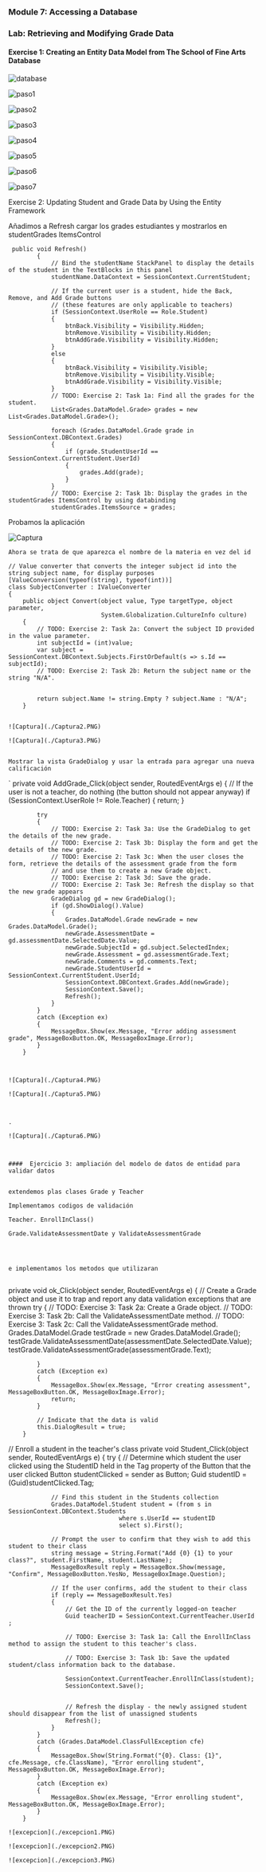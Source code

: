 ### Module 7: Accessing a Database

### Lab: Retrieving and Modifying Grade Data

#### Exercise 1: Creating an Entity Data Model from The School of Fine Arts Database


![database](./database.PNG)

![paso1](./data1.PNG)

![paso2](./data2.PNG)

![paso3](./data3.PNG)

![paso4](./data4.PNG)

![paso5](./data5.PNG)

![paso6](./data6.PNG)

![paso7](./data7.PNG)


Exercise 2: Updating Student and Grade Data by Using the Entity Framework


Añadimos a Refresh cargar los grades estudiantes y mostrarlos en studentGrades ItemsControl 

```` 
 public void Refresh()
        {
            // Bind the studentName StackPanel to display the details of the student in the TextBlocks in this panel
            studentName.DataContext = SessionContext.CurrentStudent;

            // If the current user is a student, hide the Back, Remove, and Add Grade buttons
            // (these features are only applicable to teachers)
            if (SessionContext.UserRole == Role.Student)
            {
                btnBack.Visibility = Visibility.Hidden;
                btnRemove.Visibility = Visibility.Hidden;
                btnAddGrade.Visibility = Visibility.Hidden;
            }
            else
            {
                btnBack.Visibility = Visibility.Visible;
                btnRemove.Visibility = Visibility.Visible;
                btnAddGrade.Visibility = Visibility.Visible;
            }
			// TODO: Exercise 2: Task 1a: Find all the grades for the student.
			List<Grades.DataModel.Grade> grades = new List<Grades.DataModel.Grade>();

			foreach (Grades.DataModel.Grade grade in SessionContext.DBContext.Grades)
			{
				if (grade.StudentUserId == SessionContext.CurrentStudent.UserId)
				{
					grades.Add(grade);
				}
			}
			// TODO: Exercise 2: Task 1b: Display the grades in the studentGrades ItemsControl by using databinding
			studentGrades.ItemsSource = grades;

````

Probamos la aplicación

![Captura](./Captura.PNG)


````
Ahora se trata de que aparezca el nombre de la materia en vez del id
````
    // Value converter that converts the integer subject id into the string subject name, for display purposes
    [ValueConversion(typeof(string), typeof(int))]
    class SubjectConverter : IValueConverter
    {
        public object Convert(object value, Type targetType, object parameter,
                              System.Globalization.CultureInfo culture)
        {
            // TODO: Exercise 2: Task 2a: Convert the subject ID provided in the value parameter.
            int subjectId = (int)value;
            var subject = SessionContext.DBContext.Subjects.FirstOrDefault(s => s.Id == subjectId);
            // TODO: Exercise 2: Task 2b: Return the subject name or the string "N/A".


            return subject.Name != string.Empty ? subject.Name : "N/A";
        }
````

![Captura](./Captura2.PNG)

![Captura](./Captura3.PNG)


Mostrar la vista GradeDialog y usar la entrada para agregar una nueva calificación

````
`     private void AddGrade_Click(object sender, RoutedEventArgs e)
        {
            // If the user is not a teacher, do nothing (the button should not appear anyway)
            if (SessionContext.UserRole != Role.Teacher)
            {
                return;
            }

            try
            {
                // TODO: Exercise 2: Task 3a: Use the GradeDialog to get the details of the new grade.
                // TODO: Exercise 2: Task 3b: Display the form and get the details of the new grade.
                // TODO: Exercise 2: Task 3c: When the user closes the form, retrieve the details of the assessment grade from the form
                // and use them to create a new Grade object.
                // TODO: Exercise 2: Task 3d: Save the grade.
                // TODO: Exercise 2: Task 3e: Refresh the display so that the new grade appears
                GradeDialog gd = new GradeDialog();
                if (gd.ShowDialog().Value)
                {
                    Grades.DataModel.Grade newGrade = new Grades.DataModel.Grade();
                    newGrade.AssessmentDate = gd.assessmentDate.SelectedDate.Value;
                    newGrade.SubjectId = gd.subject.SelectedIndex;
                    newGrade.Assessment = gd.assessmentGrade.Text;
                    newGrade.Comments = gd.comments.Text;
                    newGrade.StudentUserId = SessionContext.CurrentStudent.UserId;
                    SessionContext.DBContext.Grades.Add(newGrade);
                    SessionContext.Save();
                    Refresh();
                }
            }
            catch (Exception ex)
            {
                MessageBox.Show(ex.Message, "Error adding assessment grade", MessageBoxButton.OK, MessageBoxImage.Error);
            }
        }
````


![Captura](./Captura4.PNG)

![Captura](./Captura5.PNG)



.

![Captura](./Captura6.PNG)



####  Ejercicio 3: ampliación del modelo de datos de entidad para validar datos


extendemos plas clases Grade y Teacher

Implementamos codigos de validación

Teacher. EnrollInClass()

Grade.ValidateAssessmentDate y ValidateAssessmentGrade




e implementamos los metodos que utilizaran


````
private void ok_Click(object sender, RoutedEventArgs e)
        {
            // Create a Grade object and use it to trap and report any data validation exceptions that are thrown
            try
            {
                // TODO: Exercise 3: Task 2a: Create a Grade object.
                // TODO: Exercise 3: Task 2b: Call the ValidateAssessmentDate method.
                // TODO: Exercise 3: Task 2c: Call the ValidateAssessmentGrade method.
                Grades.DataModel.Grade testGrade = new Grades.DataModel.Grade();
                testGrade.ValidateAssessmentDate(assessmentDate.SelectedDate.Value);
                testGrade.ValidateAssessmentGrade(assessmentGrade.Text);

            }
            catch (Exception ex)
            {
                MessageBox.Show(ex.Message, "Error creating assessment", MessageBoxButton.OK, MessageBoxImage.Error);
                return;
            }            

            // Indicate that the data is valid
            this.DialogResult = true;
        }
		
		
  // Enroll a student in the teacher's class
        private void Student_Click(object sender, RoutedEventArgs e)
        {
            try
            {
                // Determine which student the user clicked using the StudentID held in the Tag property of the Button that the user clicked
                Button studentClicked = sender as Button;
                Guid studentID = (Guid)studentClicked.Tag;

                // Find this student in the Students collection
                Grades.DataModel.Student student = (from s in SessionContext.DBContext.Students 
                                   where s.UserId == studentID
                                   select s).First();

                // Prompt the user to confirm that they wish to add this student to their class
                string message = String.Format("Add {0} {1} to your class?", student.FirstName, student.LastName);
                MessageBoxResult reply = MessageBox.Show(message, "Confirm", MessageBoxButton.YesNo, MessageBoxImage.Question);

                // If the user confirms, add the student to their class
                if (reply == MessageBoxResult.Yes)
                {
                    // Get the ID of the currently logged-on teacher
                    Guid teacherID = SessionContext.CurrentTeacher.UserId ;

                    // TODO: Exercise 3: Task 1a: Call the EnrollInClass method to assign the student to this teacher's class.

                    // TODO: Exercise 3: Task 1b: Save the updated student/class information back to the database.

                    SessionContext.CurrentTeacher.EnrollInClass(student);
                    SessionContext.Save();


                    // Refresh the display - the newly assigned student should disappear from the list of unassigned students
                    Refresh();
                }
            }
            catch (Grades.DataModel.ClassFullException cfe)
            {
                MessageBox.Show(String.Format("{0}. Class: {1}", cfe.Message, cfe.ClassName), "Error enrolling student", MessageBoxButton.OK, MessageBoxImage.Error);
            }
            catch (Exception ex)
            {
                MessageBox.Show(ex.Message, "Error enrolling student", MessageBoxButton.OK, MessageBoxImage.Error);
            }
        }
````
![excepcion](./excepcion1.PNG)

![excepcion](./excepcion2.PNG)

![excepcion](./excepcion3.PNG)